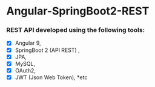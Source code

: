# Angular-SpringBoot2-REST
### REST API developed using the following tools: 
- [x] Angular 9, 
- [x] SpringBoot 2 (API REST) , 
- [x] JPA, 
- [x] MySQL, 
- [x] OAuth2, 
- [x] JWT (Json Web Token), 
*etc
